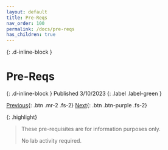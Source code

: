 ```yaml
---
layout: default
title: Pre-Reqs
nav_order: 100
permalink: /docs/pre-reqs
has_children: true
---
```


{: .d-inline-block }
# Pre-Reqs
{: .d-inline-block }
Published 3/10/2023
{: .label .label-green }

[Previous][PREV]{: .btn .mr-2 .fs-2}
[Next][NEXT]{: .btn .btn-purple .fs-2}

{: .highlight}
> These pre-requisites are for information purposes only. 
>
> No lab activity required.

[PREV]: /lab_aemc/
[NEXT]: /lab_aemc/docs/aes-overview